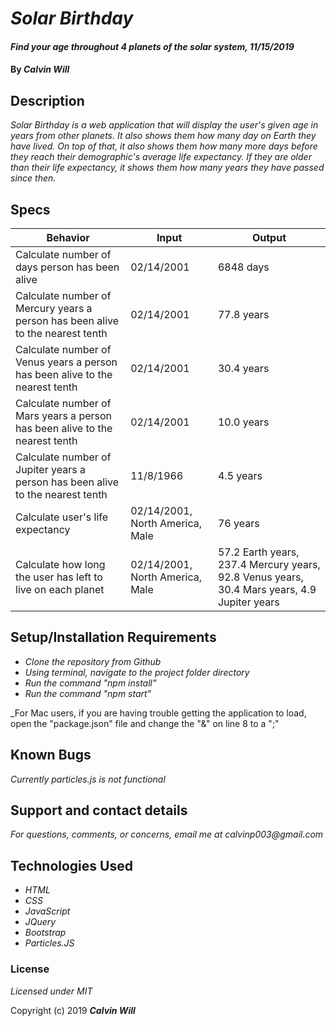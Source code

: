 # _Solar Birthday_

#### _Find your age throughout 4 planets of the solar system, 11/15/2019_

#### By _**Calvin Will**_

## Description

_Solar Birthday is a web application that will display the user's given age in years from other planets. It also shows them how many day on Earth they have lived. On top of that, it also shows them how many more days before they reach their demographic's average life expectancy. If they are older than their life expectancy, it shows them how many years they have passed since then._

## Specs
| Behavior  | Input  | Output  |
|---|---|---|
| Calculate number of days person has been alive  | 02/14/2001   | 6848 days  |
| Calculate number of Mercury years a person has been alive to the nearest tenth | 02/14/2001  | 77.8 years |
| Calculate number of Venus years a person has been alive to the nearest tenth | 02/14/2001  | 30.4 years |
| Calculate number of Mars years a person has been alive to the nearest tenth  | 02/14/2001  | 10.0 years |
| Calculate number of Jupiter years a person has been alive to the nearest tenth  | 11/8/1966  | 4.5 years |
| Calculate user's life expectancy  | 02/14/2001, North America, Male  | 76 years |
| Calculate how long the user has left to live on each planet | 02/14/2001, North America, Male  | 57.2 Earth years, 237.4 Mercury years, 92.8 Venus years, 30.4 Mars years, 4.9 Jupiter years |

## Setup/Installation Requirements

* _Clone the repository from Github_
* _Using terminal, navigate to the project folder directory_
* _Run the command "npm install"_
* _Run the command "npm start"_


_For Mac users, if you are having trouble getting the application to load, open the "package.json" file and change the "&" on line 8 to a ";"

## Known Bugs

_Currently particles.js is not functional_

## Support and contact details

_For questions, comments, or concerns, email me at calvinp003@gmail.com_

## Technologies Used

* _HTML_
* _CSS_
* _JavaScript_
* _JQuery_
* _Bootstrap_
* _Particles.JS_

### License

*Licensed under MIT*

Copyright (c) 2019 **_Calvin Will_**
